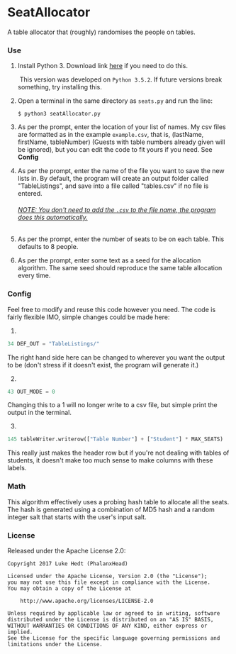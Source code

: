 # SeatAllocator
A table allocator that (roughly) randomises the people on tables.

### Use

1. Install Python 3. Download link [here](https://www.python.org/downloads/ "Python Downloads") if you need to do this.

   ​	This version was developed on `Python 3.5.2`. If future versions break something, try installing this.

2. Open a terminal in the same directory as `seats.py` and run the line:

   ```
   $ python3 seatAllocator.py
   ```

3. As per the prompt, enter the location of your list of names. My csv files are formatted as in the example `example.csv`, that is, (lastName, firstName, tableNumber) (Guests with table numbers already given will be ignored), but you can edit the code to fit yours if you need. See **Config**

4. As per the prompt, enter the name of the file you want to save the new lists in. By default, the program will create an output folder called "TableListings", and save into a file called "tables.csv" if no file is entered.

   ###### <u>NOTE: You don't need to add the `.csv` to the file name, the program does this automatically.</u>

5. As per the prompt, enter the number of seats to be on each table. This defaults to 8 people.

6. As per the prompt, enter some text as a seed for the allocation algorithm. The same seed should reproduce the same table allocation every time.

### Config

Feel free to modify and reuse this code however you need. The code is fairly flexible IMO, simple changes could be made here:

1.
```Python
34 DEF_OUT = "TableListings/"
```

The right hand side here can be changed to wherever you want the output to be (don't stress if it doesn't exist, the program will generate it.)

2.
```Python
43 OUT_MODE = 0
```
Changing this to a 1 will no longer write to a csv file, but simple print the output in the terminal.

3.
```Python
145 tableWriter.writerow(["Table Number"] + ["Student"] * MAX_SEATS)
```

This really just makes the header row but if you're not dealing with tables of students, it doesn't make too much sense to make columns with these labels.

### Math

This algorithm effectively uses a probing hash table to allocate all the seats. The hash is generated using a combination of MD5 hash and a random integer salt that starts with the user's input salt.

### License

Released under the Apache License 2.0:

```
Copyright 2017 Luke Hedt (PhalanxHead)

Licensed under the Apache License, Version 2.0 (the "License");
you may not use this file except in compliance with the License.
You may obtain a copy of the License at

    http://www.apache.org/licenses/LICENSE-2.0

Unless required by applicable law or agreed to in writing, software
distributed under the License is distributed on an "AS IS" BASIS,
WITHOUT WARRANTIES OR CONDITIONS OF ANY KIND, either express or implied.
See the License for the specific language governing permissions and
limitations under the License.
```
